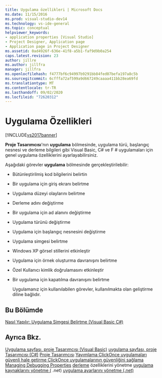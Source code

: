 ```yaml
---
title: Uygulama özellikleri | Microsoft Docs
ms.date: 11/15/2016
ms.prod: visual-studio-dev14
ms.technology: vs-ide-general
ms.topic: conceptual
helpviewer_keywords:
- application properties [Visual Studio]
- Project Designer, Application page
- Application page in Project Designer
ms.assetid: 0ad4926f-636e-41f8-a5b1-faf9d9b0a254
caps.latest.revision: 23
author: jillre
ms.author: jillfra
manager: jillfra
ms.openlocfilehash: f4777bf6c94997b9291bb84fed07befa197a8c5b
ms.sourcegitcommit: 6cfffa72af599a9d667249caaaa411bb28ea69fd
ms.translationtype: MT
ms.contentlocale: tr-TR
ms.lasthandoff: 09/02/2020
ms.locfileid: "72620312"
---
```

# <a name="application-properties"></a>Uygulama Özellikleri
[!INCLUDE[vs2017banner](../includes/vs2017banner.md)]

**Proje Tasarımcısı**'nın **uygulama** bölmesinde, uygulama türü, başlangıç nesnesi ve derleme bilgileri gibi Visual Basic, C# ve F # uygulamaları için genel uygulama özelliklerini ayarlayabilirsiniz.

 Aşağıdaki görevler **uygulama** bölmesinde gerçekleştirilebilir:

- Bütünleştirilmiş kod bilgilerini belirtin

- Bir uygulama için giriş ekranı belirtme

- Uygulama düzeyi olaylarını belirtme

- Derleme adını değiştirme

- Bir uygulama için ad alanını değiştirme

- Uygulama türünü değiştirme

- Uygulama için başlangıç nesnesini değiştirme

- Uygulama simgesi belirtme

- Windows XP görsel stillerini etkinleştir

- Uygulama için örnek oluşturma davranışını belirtme

- Özel Kullanıcı kimlik doğrulamasını etkinleştir

- Bir uygulama için kapatılma davranışını belirtme

  Uygulamanız için kullanılabilen görevler, kullanılmakta olan geliştirme diline bağlıdır.

## <a name="in-this-section"></a>Bu Bölümde
 [Nasıl Yapılır: Uygulama Simgesi Belirtme (Visual Basic C#)](../ide/how-to-specify-an-application-icon-visual-basic-csharp.md)

## <a name="see-also"></a>Ayrıca Bkz.
 [Uygulama sayfası, proje Tasarımcısı (Visual Basic)](../ide/reference/application-page-project-designer-visual-basic.md) [uygulama sayfası, proje Tasarımcısı (C#)](../ide/reference/application-page-project-designer-csharp.md) [Proje Tasarımcısı](https://msdn.microsoft.com/898dd854-c98d-430c-ba1b-a913ce3c73d7) [Yayımlama ClickOnce uygulamaları](../deployment/publishing-clickonce-applications.md) [güvenli hale getirme ClickOnce uygulamalarının güvenliğini sağlama](../deployment/securing-clickonce-applications.md) [Managing Debugging Properties](https://msdn.microsoft.com/92474d16-e7fe-4fac-9287-6bd6b3a7eb68) [derleme](https://msdn.microsoft.com/94308881-f10f-4caf-a729-f1028e596a2c) özelliklerini yönetme [uygulama kaynaklarını yönetme (](../ide/managing-application-resources-dotnet.md) .net) [uygulama ayarlarını yönetme (.net)](../ide/managing-application-settings-dotnet.md)
